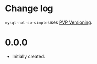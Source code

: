 # Change log

`mysql-not-so-simple` uses [PVP Versioning][1].


0.0.0
=====

* Initially created.

[1]: https://pvp.haskell.org


